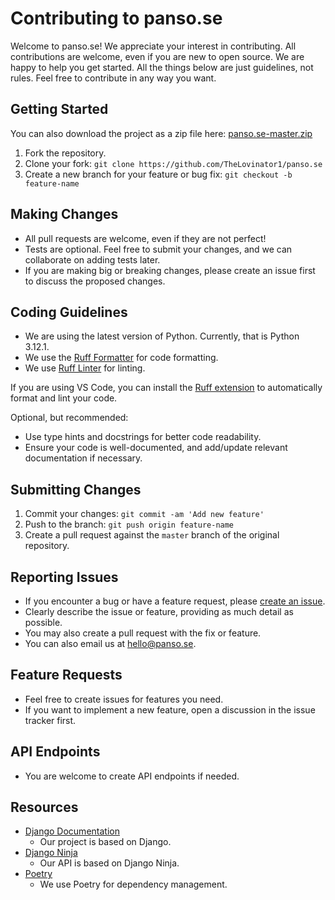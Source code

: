 # Contributing to panso.se

Welcome to panso.se! We appreciate your interest in contributing. All contributions are welcome, even if you are new to open source. We are happy to help you get started. All the things below are just guidelines, not rules. Feel free to contribute in any way you want.

## Getting Started

You can also download the project as a zip file here: [panso.se-master.zip](https://codeload.github.com/TheLovinator1/panso.se/zip/refs/heads/master)

1. Fork the repository.
2. Clone your fork: `git clone https://github.com/TheLovinator1/panso.se`
3. Create a new branch for your feature or bug fix: `git checkout -b feature-name`

## Making Changes

- All pull requests are welcome, even if they are not perfect!
- Tests are optional. Feel free to submit your changes, and we can collaborate on adding tests later.
- If you are making big or breaking changes, please create an issue first to discuss the proposed changes.

## Coding Guidelines

- We are using the latest version of Python. Currently, that is Python 3.12.1.
- We use the [Ruff Formatter](https://docs.astral.sh/ruff/formatter/) for code formatting.
- We use [Ruff Linter](https://docs.astral.sh/ruff/linter/) for linting.

If you are using VS Code, you can install the [Ruff extension](https://marketplace.visualstudio.com/items?itemName=charliermarsh.ruff) to automatically format and lint your code.



Optional, but recommended:
- Use type hints and docstrings for better code readability.
- Ensure your code is well-documented, and add/update relevant documentation if necessary.

## Submitting Changes

1. Commit your changes: `git commit -am 'Add new feature'`
2. Push to the branch: `git push origin feature-name`
3. Create a pull request against the `master` branch of the original repository.

## Reporting Issues

- If you encounter a bug or have a feature request, please [create an issue](https://github.com/TheLovinator1/panso.se/issues).
- Clearly describe the issue or feature, providing as much detail as possible.
- You may also create a pull request with the fix or feature.
- You can also email us at [hello@panso.se](mailto:hello@panso.se).

## Feature Requests

- Feel free to create issues for features you need.
- If you want to implement a new feature, open a discussion in the issue tracker first.

## API Endpoints

- You are welcome to create API endpoints if needed.

## Resources

- [Django Documentation](https://docs.djangoproject.com/en/5.0/)
    - Our project is based on Django.
- [Django Ninja](https://django-ninja.dev/)
    - Our API is based on Django Ninja.
- [Poetry](https://python-poetry.org/docs/)
    - We use Poetry for dependency management.

